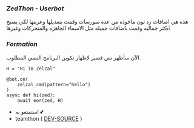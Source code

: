 ### _ZedThon - Userbot_

هذه هي اضافات زد ثون ماخوذه من عدة سورسات وقمت بتعديلها وعربتها لكي يصبح ﭑڪثر جماليه وقمت باضافات جميله مثل الاسماء الجاهزه والمتحركات وغيرها 

### _Formation_

الآن سأظهر نص قصير لإظهار تكوين البرنامج النصي المطلوب.
```python3
H = "Hi im ZelZal"

@bot.on(
    zelzal_cmd(pattern="hello")
)
async def hi(zed):
    await eor(zed, H)
```

- استمتعو به 💕
- teamthon ( [DEV-SOURCE](https://t.me/ZedThon) )
